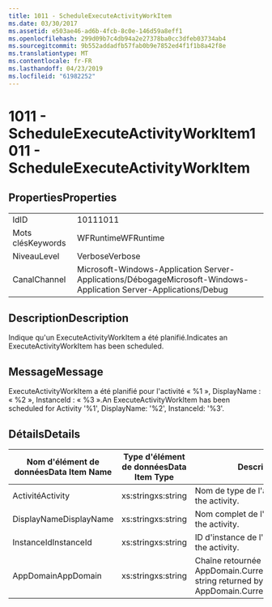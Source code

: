 ```yaml
---
title: 1011 - ScheduleExecuteActivityWorkItem
ms.date: 03/30/2017
ms.assetid: e503ae46-ad6b-4fcb-8c0e-146d59a8eff1
ms.openlocfilehash: 299d09b7c4db94a2e27378ba0cc3dfeb03734ab4
ms.sourcegitcommit: 9b552addadfb57fab0b9e7852ed4f1f1b8a42f8e
ms.translationtype: MT
ms.contentlocale: fr-FR
ms.lasthandoff: 04/23/2019
ms.locfileid: "61982252"
---
```

# <a name="1011---scheduleexecuteactivityworkitem"></a><span data-ttu-id="aa930-102">1011 - ScheduleExecuteActivityWorkItem</span><span class="sxs-lookup"><span data-stu-id="aa930-102">1011 - ScheduleExecuteActivityWorkItem</span></span>
## <a name="properties"></a><span data-ttu-id="aa930-103">Properties</span><span class="sxs-lookup"><span data-stu-id="aa930-103">Properties</span></span>  
  
|||  
|-|-|  
|<span data-ttu-id="aa930-104">Id</span><span class="sxs-lookup"><span data-stu-id="aa930-104">ID</span></span>|<span data-ttu-id="aa930-105">1011</span><span class="sxs-lookup"><span data-stu-id="aa930-105">1011</span></span>|  
|<span data-ttu-id="aa930-106">Mots clés</span><span class="sxs-lookup"><span data-stu-id="aa930-106">Keywords</span></span>|<span data-ttu-id="aa930-107">WFRuntime</span><span class="sxs-lookup"><span data-stu-id="aa930-107">WFRuntime</span></span>|  
|<span data-ttu-id="aa930-108">Niveau</span><span class="sxs-lookup"><span data-stu-id="aa930-108">Level</span></span>|<span data-ttu-id="aa930-109">Verbose</span><span class="sxs-lookup"><span data-stu-id="aa930-109">Verbose</span></span>|  
|<span data-ttu-id="aa930-110">Canal</span><span class="sxs-lookup"><span data-stu-id="aa930-110">Channel</span></span>|<span data-ttu-id="aa930-111">Microsoft-Windows-Application Server-Applications/Débogage</span><span class="sxs-lookup"><span data-stu-id="aa930-111">Microsoft-Windows-Application Server-Applications/Debug</span></span>|  
  
## <a name="description"></a><span data-ttu-id="aa930-112">Description</span><span class="sxs-lookup"><span data-stu-id="aa930-112">Description</span></span>  
 <span data-ttu-id="aa930-113">Indique qu'un ExecuteActivityWorkItem a été planifié.</span><span class="sxs-lookup"><span data-stu-id="aa930-113">Indicates an ExecuteActivityWorkItem has been scheduled.</span></span>  
  
## <a name="message"></a><span data-ttu-id="aa930-114">Message</span><span class="sxs-lookup"><span data-stu-id="aa930-114">Message</span></span>  
 <span data-ttu-id="aa930-115">ExecuteActivityWorkItem a été planifié pour l'activité « %1 », DisplayName : « %2 », InstanceId : « %3 ».</span><span class="sxs-lookup"><span data-stu-id="aa930-115">An ExecuteActivityWorkItem has been scheduled for Activity '%1', DisplayName: '%2', InstanceId: '%3'.</span></span>  
  
## <a name="details"></a><span data-ttu-id="aa930-116">Détails</span><span class="sxs-lookup"><span data-stu-id="aa930-116">Details</span></span>  
  
|<span data-ttu-id="aa930-117">Nom d'élément de données</span><span class="sxs-lookup"><span data-stu-id="aa930-117">Data Item Name</span></span>|<span data-ttu-id="aa930-118">Type d'élément de données</span><span class="sxs-lookup"><span data-stu-id="aa930-118">Data Item Type</span></span>|<span data-ttu-id="aa930-119">Description</span><span class="sxs-lookup"><span data-stu-id="aa930-119">Description</span></span>|  
|--------------------|--------------------|-----------------|  
|<span data-ttu-id="aa930-120">Activité</span><span class="sxs-lookup"><span data-stu-id="aa930-120">Activity</span></span>|<span data-ttu-id="aa930-121">xs:string</span><span class="sxs-lookup"><span data-stu-id="aa930-121">xs:string</span></span>|<span data-ttu-id="aa930-122">Nom de type de l'activité.</span><span class="sxs-lookup"><span data-stu-id="aa930-122">The type name of the activity.</span></span>|  
|<span data-ttu-id="aa930-123">DisplayName</span><span class="sxs-lookup"><span data-stu-id="aa930-123">DisplayName</span></span>|<span data-ttu-id="aa930-124">xs:string</span><span class="sxs-lookup"><span data-stu-id="aa930-124">xs:string</span></span>|<span data-ttu-id="aa930-125">Nom complet de l'activité.</span><span class="sxs-lookup"><span data-stu-id="aa930-125">The display name of the activity.</span></span>|  
|<span data-ttu-id="aa930-126">InstanceId</span><span class="sxs-lookup"><span data-stu-id="aa930-126">InstanceId</span></span>|<span data-ttu-id="aa930-127">xs:string</span><span class="sxs-lookup"><span data-stu-id="aa930-127">xs:string</span></span>|<span data-ttu-id="aa930-128">ID d'instance de l'activité.</span><span class="sxs-lookup"><span data-stu-id="aa930-128">The instance id of the activity.</span></span>|  
|<span data-ttu-id="aa930-129">AppDomain</span><span class="sxs-lookup"><span data-stu-id="aa930-129">AppDomain</span></span>|<span data-ttu-id="aa930-130">xs:string</span><span class="sxs-lookup"><span data-stu-id="aa930-130">xs:string</span></span>|<span data-ttu-id="aa930-131">Chaîne retournée par AppDomain.CurrentDomain.FriendlyName.</span><span class="sxs-lookup"><span data-stu-id="aa930-131">The string returned by AppDomain.CurrentDomain.FriendlyName.</span></span>|
